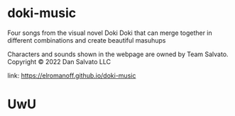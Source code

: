 # doki-music
Four songs from the visual novel Doki Doki that can merge together in different combinations and create beautiful masuhups

Characters and sounds shown in the webpage are owned by Team Salvato.
Copyright © 2022 Dan Salvato LLC

link: https://elromanoff.github.io/doki-music

# UwU
